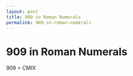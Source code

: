 ```yaml
---
layout: post
title: 909 in Roman Numerals
permalink: 909-in-roman-numerals
---
```


# 909 in Roman Numerals

909 = CMIX
